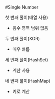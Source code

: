 #Single Number

첫 번째 풀이(배열 사용)
- 음수 영역 범위 없음

두 번째 풀이(XOR)
- 매우 빠름

세 번째 풀이(HashSet)
- 계산 사용

네 번째 풀이(HashMap)
- 키로 계산
